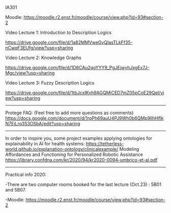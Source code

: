 IA301

Moodle: https://moodle.r2.enst.fr/moodle/course/view.php?id=93#section-2


Video Lecture 1: Introduction to Description Logics

https://drive.google.com/file/d/1a82MMVweGvQIasTLkFf35-nCwqF3EUfg/view?usp=sharing


Video Lecture 2: Knowledge Graphs

https://drive.google.com/file/d/1D6CAu2qoYYY9_PgJEjwyhJxgEx7J-Mgc/view?usp=sharing


Video Lecture 3: Fuzzy Description Logics

https://drive.google.com/file/d/1tbJcxIKvh9AGQMiCED7mZ05pCoE29QeI/view?usp=sharing


**********

Protege FAQ: (Feel free to add more questions as comments)
https://docs.google.com/document/d/1rpPh69auU4PJ9Wh0b6QMp9IlhHflkN7EjLrq353OSbA/edit?usp=sharing


**********

In order to inspire you, some project examples applying ontologies for explainability in AI for health systems:
https://tetherless-world.github.io/explanation-ontology/clinicalexample/
Modeling Affordances and Functioning for Personalized Robotic Assistance https://library.confdna.com/kr/2020/94/kr2020-0094-umbrico-et-al.pdf


**********

Practical info 2020: 

-There are two computer rooms booked for the last lecture (Oct.23) : 5B01 and 5B07.

-Moodle: https://moodle.r2.enst.fr/moodle/course/view.php?id=93#section-2
